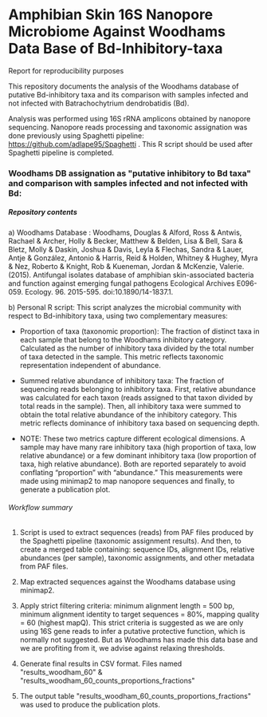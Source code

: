 # Amphibian Skin 16S Nanopore Microbiome Against Woodhams Data Base of Bd-Inhibitory-taxa
Report for reproducibility purposes

This repository documents the analysis of the Woodhams database of putative Bd-inhibitory taxa and its comparison with samples infected and not infected with Batrachochytrium dendrobatidis (Bd).

Analysis was performed using 16S rRNA amplicons obtained by nanopore sequencing. 
Nanopore reads processing and taxonomic assignation was done previously using Spaghetti pipeline: https://github.com/adlape95/Spaghetti . This R script should be used after Spaghetti pipeline is completed.

### Woodhams DB assignation as "putative inhibitory to Bd taxa" and comparison with samples infected and not infected with Bd: 

##### Repository contents

a) Woodhams Database : Woodhams, Douglas & Alford, Ross & Antwis, Rachael & Archer, Holly & Becker, Matthew & Belden, Lisa & Bell, Sara & Bletz, Molly & Daskin, Joshua & Davis, Leyla & Flechas, Sandra & Lauer, Antje & González, Antonio & Harris, Reid & Holden, Whitney & Hughey, Myra & Nez, Roberto & Knight, Rob & Kueneman, Jordan & McKenzie, Valerie. (2015). Antifungal isolates database of amphibian skin-associated bacteria and function against emerging fungal pathogens Ecological Archives E096-059. Ecology. 96. 2015-595. doi:10.1890/14-1837.1.

b) Personal R script: This script analyzes the microbial community with respect to Bd-inhibitory taxa, using two complementary measures:

   - Proportion of taxa (taxonomic proportion): The fraction of distinct taxa in each sample that belong to the Woodhams inhibitory category. Calculated as the number of inhibitory taxa divided by the total number of taxa detected in the sample. This metric reflects taxonomic representation independent of abundance.

   - Summed relative abundance of inhibitory taxa: The fraction of sequencing reads belonging to inhibitory taxa. First, relative abundance was calculated for each taxon (reads assigned to that taxon divided by total reads in the sample). Then, all inhibitory taxa were summed to obtain the total relative abundance of the inhibitory category. This metric reflects dominance of inhibitory taxa based on sequencing depth.
    
   - NOTE: These two metrics capture different ecological dimensions. A sample may have many rare inhibitory taxa (high proportion of taxa, low relative abundance) or a few dominant inhibitory taxa (low proportion of taxa, high relative abundance). Both are reported separately to avoid conflating “proportion” with “abundance.” This measurements were made using minimap2 to map nanopore sequences and finally, to generate a publication plot.


###### Workflow summary

   1. Script is used to extract sequences (reads) from PAF files produced by the Spaghetti pipeline (taxonomic assignment results). And then, to create a merged table containing: sequence IDs, alignment IDs, relative abundances (per sample), taxonomic assignments, and other metadata from PAF files.

   2. Map extracted sequences against the Woodhams database using minimap2.

   3. Apply strict filtering criteria: minimum alignment length = 500 bp, minimum alignment identity to target sequences = 80%, mapping quality = 60 (highest mapQ). This strict criteria is suggested as we are only using 16S gene reads to infer a putative protective function, which is normally not suggested. But as Woodhams has made this data base and we are profiting from it, we advise against relaxing thresholds.

   4. Generate final results in CSV format. Files named "results_woodham_60" & "results_woodham_60_counts_proportions_fractions"

   5. The output table "results_woodham_60_counts_proportions_fractions" was used to produce the publication plots.
